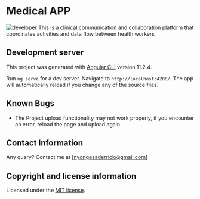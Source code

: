 # Medical APP

![developer](https://img.shields.io/badge/Developer-Derrick%20Daniel%20Nyongesa-blue)
This is a clinical communication and collaboration platform that coordinates
activities and data flow between health workers

## Development server

This project was generated with [Angular CLI](https://github.com/angular/angular-cli) version 11.2.4.

Run `ng serve` for a dev server. Navigate to `http://localhost:4200/`. The app will automatically reload if you change any of the source files.

## Known Bugs

- The Project upload functionality may not work properly, if you encounter an error, reload the page and upload again.

## Contact Information

Any query? Contact me at [nyongesaderrick@gmail.com]

## Copyright and license information

Licensed under the [MIT license](LICENSE).
